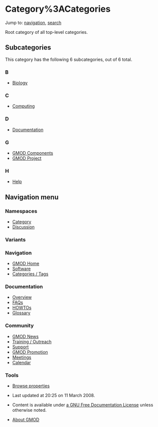 



<span id="top"></span>




# <span dir="auto">Category%3ACategories</span>






Jump to: [navigation](#mw-navigation), [search](#p-search)


Root category of all top-level categories.


## Subcategories

This category has the following 6 subcategories, out of 6 total.



### B

- [Biology](Category%3ABiology "Category%3ABiology")

### C

- [Computing](Category%3AComputing "Category%3AComputing")

### D

- [Documentation](Category%3ADocumentation "Category%3ADocumentation")

### G

- [GMOD Components](Category%3AGMOD_Components "Category%3AGMOD Components")
- [GMOD Project](Category%3AGMOD_Project "Category%3AGMOD Project")

### H

- [Help](Category%3AHelp "Category%3AHelp")








## Navigation menu



### Namespaces

- <span id="ca-nstab-category"><a href="Category%3ACategories" accesskey="c"
  title="View the category page [c]">Category</a></span>
- <span id="ca-talk"><a
  href="http://gmod.org/mediawiki/index.php?title=Category_talk:Categories&amp;action=edit&amp;redlink=1"
  accesskey="t"
  title="Discussion about the content page [t]">Discussion</a></span>


### 

### Variants[](#)








<a href="Main_Page"
style="background-image: url(../images/GMOD-cogs.png);"
title="Visit the main page"></a>


### Navigation



- <span id="n-GMOD-Home">[GMOD Home](Main_Page)</span>
- <span id="n-Software">[Software](GMOD_Components)</span>
- <span id="n-Categories-.2F-Tags">[Categories /
  Tags](Categories)</span>




### Documentation



- <span id="n-Overview">[Overview](Overview)</span>
- <span id="n-FAQs">[FAQs](Category%3AFAQ)</span>
- <span id="n-HOWTOs">[HOWTOs](Category%3AHOWTO)</span>
- <span id="n-Glossary">[Glossary](Glossary)</span>




### Community



- <span id="n-GMOD-News">[GMOD News](GMOD_News)</span>
- <span id="n-Training-.2F-Outreach">[Training /
  Outreach](Training_and_Outreach)</span>
- <span id="n-Support">[Support](Support)</span>
- <span id="n-GMOD-Promotion">[GMOD Promotion](GMOD_Promotion)</span>
- <span id="n-Meetings">[Meetings](Meetings)</span>
- <span id="n-Calendar">[Calendar](Calendar)</span>




### Tools

- <span id="t-smwbrowselink"><a href="Special%3ABrowse/Category%3ACategories" rel="smw-browse">Browse
  properties</a></span>



- <span id="footer-info-lastmod">Last updated at 20:25 on 11 March
  2008.</span>
<!-- - <span id="footer-info-viewcount">12,851 page views.</span> -->
- <span id="footer-info-copyright">Content is available under
  <a href="http://www.gnu.org/licenses/fdl-1.3.html" class="external"
  rel="nofollow">a GNU Free Documentation License</a> unless otherwise
  noted.</span>

<!-- -->

- <span id="footer-places-about">[About
  GMOD](GMOD%3AAbout "GMOD%3AAbout")</span>

<!-- -->




